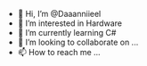 - 👋 Hi, I’m @Daaanniieel
- 👀 I’m interested in Hardware
- 🌱 I’m currently learning C#
- 💞️ I’m looking to collaborate on ...
- 📫 How to reach me ...

<!---
Daaanniieel/Daaanniieel is a ✨ special ✨ repository because its `README.md` (this file) appears on your GitHub profile.
You can click the Preview link to take a look at your changes.
--->

